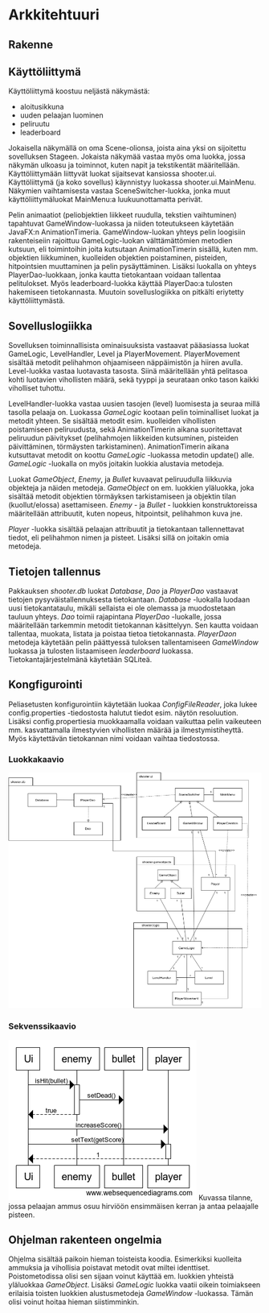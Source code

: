 # Arkkitehtuuri

## Rakenne

## Käyttöliittymä

Käyttöliittymä koostuu neljästä näkymästä:
- aloitusikkuna
- uuden pelaajan luominen
- peliruutu
- leaderboard

Jokaisella näkymällä on oma Scene-olionsa, joista aina yksi on sijoitettu sovelluksen Stageen. Jokaista näkymää vastaa myös oma luokka, jossa näkymän ulkoasu ja toiminnot, kuten napit ja tekstikentät määritellään. Käyttöliittymään liittyvät luokat sijaitsevat kansiossa shooter.ui. Käyttöliittymä (ja koko sovellus) käynnistyy luokassa shooter.ui.MainMenu. Näkymien vaihtamisesta vastaa SceneSwitcher-luokka, jonka muut käyttöliittymäluokat MainMenu:a luukuunottamatta perivät.

Pelin animaatiot (peliobjektien liikkeet ruudulla, tekstien vaihtuminen) tapahtuvat GameWindow-luokassa ja niiden toteutukseen käytetään JavaFX:n AnimationTimeria. GameWindow-luokan yhteys pelin loogisiin rakenteiseiin rajoittuu GameLogic-luokan välttämättömien metodien kutsuun, eli toimintoihin joita kutsutaan AnimationTimerin sisällä, kuten mm. objektien liikkuminen, kuolleiden objektien poistaminen, pisteiden, hitpointsien muuttaminen ja pelin pysäyttäminen. Lisäksi luokalla on yhteys PlayerDao-luokkaan, jonka kautta tietokantaan voidaan tallentaa pelitulokset. Myös leaderboard-luokka käyttää PlayerDao:a tulosten hakemiseen tietokannasta. Muutoin sovelluslogiikka on pitkälti eriytetty käyttöliittymästä. 

## Sovelluslogiikka

Sovelluksen toiminnallisista ominaisuuksista vastaavat pääasiassa luokat GameLogic, LevelHandler, Level ja PlayerMovement. PlayerMovement sisältää metodit pelihahmon ohjaamiseen näppäimistön ja hiiren avulla. Level-luokka vastaa luotavasta tasosta. Siinä määritellään yhtä pelitasoa kohti luotavien vihollisten määrä, sekä tyyppi ja seurataan onko tason kaikki viholliset tuhottu.

LevelHandler-luokka vastaa uusien tasojen (level) luomisesta ja seuraa millä tasolla pelaaja on. Luokassa _GameLogic_ kootaan pelin toiminalliset luokat ja metodit yhteen. Se sisältää metodit esim. kuolleiden vihollisten poistamiseen peliruudusta, sekä AnimationTimerin aikana suoritettavat peliruudun päivitykset (pelihahmojen liikkeiden kutsuminen, pisteiden päivittäminen, törmäysten tarkistaminen). AnimationTimerin aikana kutsuttavat metodit on koottu _GameLogic_ -luokassa metodin update() alle. _GameLogic_ -luokalla on myös joitakin luokkia alustavia metodeja.

Luokat _GameObject_, _Enemy_, ja _Bullet_ kuvaavat peliruudulla liikkuvia objekteja ja näiden metodeja. _GameObject_ on em. luokkien yläluokka, joka sisältää metodit objektien törmäyksen tarkistamiseen ja objektin tilan (kuollut/elossa) asettamiseen. _Enemy_ - ja _Bullet_ - luokkien konstruktoreissa määritellään attribuutit, kuten nopeus, hitpointsit, pelihahmon kuva jne.

_Player_ -luokka sisältää pelaajan attribuutit ja tietokantaan tallennettavat tiedot, eli pelihahmon nimen ja pisteet. Lisäksi sillä on joitakin omia metodeja.  

## Tietojen tallennus

Pakkauksen _shooter.db_ luokat _Database_, _Dao_ ja _PlayerDao_ vastaavat tietojen pysyväistallennuksesta tietokantaan. _Database_ -luokalla luodaan uusi tietokantataulu, mikäli sellaista ei ole olemassa ja muodostetaan tauluun yhteys. _Dao_ toimii rajapintana _PlayerDao_ -luokalle, jossa määritellään tarkemmin metodit tietokannan käsittelyyn. Sen kautta voidaan tallentaa, muokata, listata ja poistaa tietoa tietokannasta. _PlayerDaon_ metodeja käytetään pelin päättyessä tuloksen tallentamiseen _GameWindow_ luokassa ja tulosten listaamiseen _leaderboard_ luokassa. Tietokantajärjestelmänä käytetään SQLiteä. 

## Kongfigurointi 

Peliasetusten konfigurointiin käytetään luokaa _ConfigFileReader_, joka lukee config.properties -tiedostosta halutut tiedot esim. näytön resoluution. Lisäksi config.propertiesia muokkaamalla voidaan vaikuttaa pelin vaikeuteen mm. kasvattamalla ilmestyvien vihollisten määrää ja ilmestymistiheyttä. Myös käytettävän tietokannan nimi voidaan vaihtaa tiedostossa.

### Luokkakaavio
<img src="https://github.com/chipfrog/ot-harjoitustyo/blob/master/shooter/dokumentaatio/kuvat/kaavio.png">

### Sekvenssikaavio
<img src="https://github.com/chipfrog/ot-harjoitustyo/blob/master/shooter/dokumentaatio/kuvat/sekvenssikaavio.png">
Kuvassa tilanne, jossa pelaajan ammus osuu hirviöön ensimmäisen kerran ja antaa pelaajalle pisteen.

## Ohjelman rakenteen ongelmia

Ohjelma sisältää paikoin hieman toisteista koodia. Esimerkiksi kuolleita ammuksia ja vihollisia poistavat metodit ovat miltei identtiset. Poistometodissa olisi sen sijaan voinut käyttää em. luokkien yhteistä yläluokkaa _GameObject_. Lisäksi _GameLogic_ luokka vaatii oikein toimiakseen erilaisia toisten luokkien alustusmetodeja _GameWindow_ -luokassa. Tämän olisi voinut hoitaa hieman siistimminkin. 
